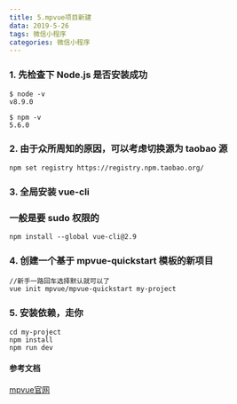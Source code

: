 ```yaml
---
title: 5.mpvue项目新建
data: 2019-5-26
tags: 微信小程序
categories: 微信小程序
---
```


### 1. 先检查下 Node.js 是否安装成功
```
$ node -v
v8.9.0

$ npm -v
5.6.0
```


###  2. 由于众所周知的原因，可以考虑切换源为 taobao 源
```
npm set registry https://registry.npm.taobao.org/
```

###  3. 全局安装 vue-cli
###  一般是要 sudo 权限的
```
npm install --global vue-cli@2.9
```


###  4. 创建一个基于 mpvue-quickstart 模板的新项目
```
//新手一路回车选择默认就可以了
vue init mpvue/mpvue-quickstart my-project
```

###  5. 安装依赖，走你
```
cd my-project
npm install
npm run dev
```

####  参考文档
[mpvue官网](http://mpvue.com/mpvue/quickstart/)